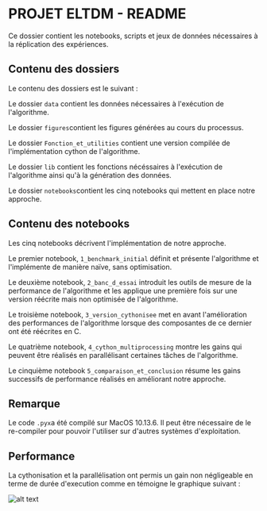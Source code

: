 # PROJET ELTDM - README

Ce dossier contient les notebooks, scripts et jeux de données nécessaires à la réplication des expériences.

## Contenu des dossiers

Le contenu des dossiers est le suivant : 

Le dossier ```data``` contient les données nécessaires à l'exécution de l'algorithme. 

Le dossier ```figures```contient les figures générées au cours du processus. 

Le dossier ```Fonction_et_utilities``` contient une version compilée de l'implémentation cython de l'algorithme. 

Le dossier ```lib``` contient les fonctions nécéssaires à l'exécution de l'algorithme ainsi qu'à la génération des données. 

Le dossier ```notebooks```contient les cinq notebooks qui mettent en place notre approche. 

## Contenu des notebooks

Les cinq notebooks décrivent l'implémentation de notre approche. 

Le premier notebook, ```1_benchmark_initial``` définit et présente l'algorithme et l'implémente de manière naïve, sans optimisation.

Le deuxième notebook, ```2_banc_d_essai``` introduit les outils de mesure de la performance de l'algorithme et les applique une première fois sur une version réécrite mais non optimisée de l'algorithme.

Le troisième notebook, ```3_version_cythonisee``` met en avant l'amélioration des performances de l'algorithme lorsque des composantes de ce dernier ont été réécrites en C.

Le quatrième notebook, ```4_cython_multiprocessing``` montre les gains qui peuvent être réalisés en parallélisant certaines tâches de l'algorithme.

Le cinquième notebook ```5_comparaison_et_conclusion``` résume les gains successifs de performance réalisés en améliorant notre approche. 

## Remarque

Le code ```.pyx```a été compilé sur MacOS 10.13.6. Il peut être nécessaire de le re-compiler pour pouvoir l'utiliser sur d'autres systèmes d'exploitation. 

## Performance

La cythonisation et la parallélisation ont permis un gain non négligeable en terme de durée d'execution comme en témoigne le graphique suivant :

![alt text](https://github.com/hugothimonier/parallelization_sort/blob/master/rendu_final/figures/observations_comparison.png)

